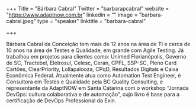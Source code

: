 +++
Title = "Bárbara Cabral"
Twitter = "barbarapcabral"
website = "https://www.adaptnow.com.br"
linkedin = ""
image = "barbara-cabral.jpeg"
type = "speaker"
linktitle = "barbara-cabral"

+++

Bárbara Cabral da Conceição tem mais de 12 anos na área de TI e cerca de 10 anos na área de Testes e Qualidade, em grande com Agile Testing. Já trabalhou em projetos para clientes como: Unimed Florianópolis, Governo de SC, Tractebel, Eletrosul, Celesc, Ceran, CPFL, SSP-SC, Pleno Card Cartões, ClearPriority, Lollapalooza, CPqD, Resultados Digitais e Caixa Econômica Federal. Atualmente atua como Automation Test Engineer, é Consultora em Testes e Qualidade pela BC Quality Consulting, e representante da AdaptNOW em Santa Catarina com o workshop “Jornada DevOps: cultura colaborativa e de automação”, cujo livro é base para a certificação de DevOps Professional da Exin.
